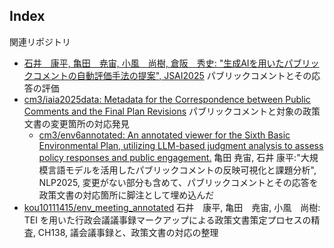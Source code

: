 ## Index

関連リポジトリ

- [石井　康平, 亀田　尭宙, 小風　尚樹, 倉阪　秀史: "生成AIを用いたパブリックコメントの自動評価手法の提案", JSAI2025](./jsai2025/) パブリックコメントとその応答の評価
- [cm3/iaia2025data: Metadata for the Correspondence between Public Comments and the Final Plan Revisions](https://github.com/cm3/iaia2025data) パブリックコメントと対象の政策文書の変更箇所の対応発見
    - [cm3/env6annotated: An annotated viewer for the Sixth Basic Environmental Plan, utilizing LLM-based judgment analysis to assess policy responses and public engagement.](https://github.com/cm3/env6annotated) 亀田 尭宙, 石井 康平:"大規模言語モデルを活用したパブリックコメントの反映可視化と課題分析", NLP2025, 変更がない部分も含めて、パブリックコメントとその応答を政策文書の対応箇所に脚注として埋め込んだ
- [kou10111415/env\_meeting\_annotated](https://github.com/kou10111415/env_meeting_annotated) 石井　康平, 亀田　尭宙, 小風　尚樹: TEI を用いた行政会議議事録マークアップによる政策文書策定プロセスの精査, CH138, 議会議事録と、政策文書の対応の整理